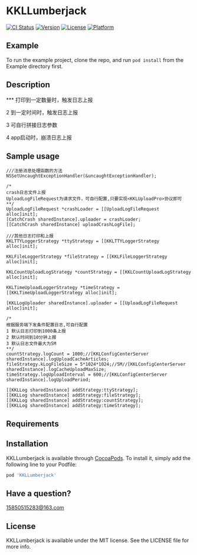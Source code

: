 # KKLLumberjack

[![CI Status](http://img.shields.io/travis/yaolinhong/KKLLumberjack.svg?style=flat)](https://travis-ci.org/yaolinhong/KKLLumberjack)
[![Version](https://img.shields.io/cocoapods/v/KKLLumberjack.svg?style=flat)](http://cocoapods.org/pods/KKLLumberjack)
[![License](https://img.shields.io/cocoapods/l/KKLLumberjack.svg?style=flat)](http://cocoapods.org/pods/KKLLumberjack)
[![Platform](https://img.shields.io/cocoapods/p/KKLLumberjack.svg?style=flat)](http://cocoapods.org/pods/KKLLumberjack)
## Example

To run the example project, clone the repo, and run `pod install` from the Example directory first.
## Description
*** 打印到一定数量时，触发日志上报

2 到一定时间时，触发日志上报

3 可自行拼接日志参数

4 app启动时，崩溃日志上报
## Sample usage
    ///注册消息处理函数的方法
    NSSetUncaughtExceptionHandler(&uncaughtExceptionHandler);
    
    /*
    crash日志文件上报
    UploadLogFileRequest为请求文件，可自行配置,只要实现<KKLUploadPro>协议即可
    **/
    UploadLogFileRequest *crashLoader = [[UploadLogFileRequest alloc]init];
    [CatchCrash sharedInstance].uploader = crashLoader;
    [[CatchCrash sharedInstance] uploadCrashLogFile];
    
    ///其他日志打印和上报
    KKLTTYLoggerStrategy *ttyStrategy = [[KKLTTYLoggerStrategy alloc]init];
    
    KKLFileLoggerStrategy *fileStrategy = [[KKLFileLoggerStrategy alloc]init];
    
    KKLCountUploadLogStrategy *countStrategy = [[KKLCountUploadLogStrategy alloc]init];
    
    KKLTimeUploadLoggerStrategy *timeStrategy = [[KKLTimeUploadLoggerStrategy alloc]init];
    
    [KKLLogUploader sharedInstance].uploader = [[UploadLogFileRequest alloc]init];
    
    /*
    根据服务端下发条件配置日志,可自行配置
    1 默认日志打印到1000条上报
    2 默认时间到10分钟上报
    3 默认日志文件最大为5M
    **/ 
    countStrategy.logCount = 1000;//[KKLConfigCenterServer sharedInstance].logUploadCacheArticles;
    fileStrategy.kLogFileSize = 5*1024*1024;//5M//[KKLConfigCenterServer sharedInstance].logCacheUploadMaxSize;
    timeStrategy.logUploadInterval = 600;//[KKLConfigCenterServer sharedInstance].logUploadPeriod;
    
    [[KKLLog sharedInstance] addStrategy:ttyStrategy];
    [[KKLLog sharedInstance] addStrategy:fileStrategy];
    [[KKLLog sharedInstance] addStrategy:countStrategy];
    [[KKLLog sharedInstance] addStrategy:timeStrategy];

## Requirements

## Installation

KKLLumberjack is available through [CocoaPods](http://cocoapods.org). To install
it, simply add the following line to your Podfile:

```ruby
pod 'KKLLumberjack'
```

## Have a question?

15850515283@163.com

## License

KKLLumberjack is available under the MIT license. See the LICENSE file for more info.
